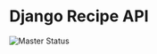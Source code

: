# Django Recipe API

![Master Status](https://travis-ci.org/U09Kane/django-recipe-api.svg?branch=master)